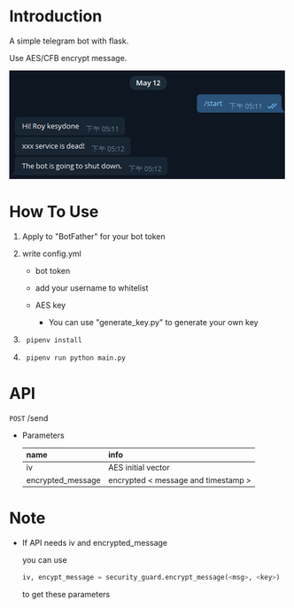 # Introduction
A simple telegram bot with flask.<br/>

Use AES/CFB encrypt message.<br/>

![](./source/demo.png)

# How To Use
1. Apply to "BotFather" for your bot token

1. write config.yml
    - bot token

    - add your username to whitelist

    - AES key
        - You can use "generate_key.py" to generate your own key



2. ```bat
    pipenv install
    ```

3. ```bat
    pipenv run python main.py
    ```

# API
`POST` /send

- Parameters

    name | info
    -- | --
    iv | AES initial vector
    encrypted_message | encrypted < message and timestamp >


# Note 
- If API needs iv and encrypted_message

    you can use
    ```python
    iv, encypt_message = security_guard.encrypt_message(<msg>, <key>)
    ```
    to get these parameters